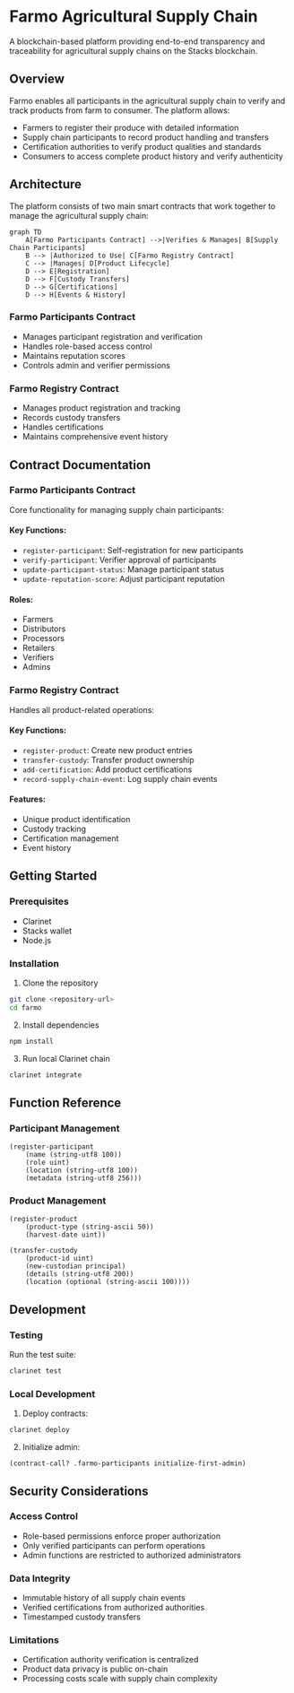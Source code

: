# Farmo Agricultural Supply Chain

A blockchain-based platform providing end-to-end transparency and traceability for agricultural supply chains on the Stacks blockchain.

## Overview

Farmo enables all participants in the agricultural supply chain to verify and track products from farm to consumer. The platform allows:

- Farmers to register their produce with detailed information
- Supply chain participants to record product handling and transfers
- Certification authorities to verify product qualities and standards
- Consumers to access complete product history and verify authenticity

## Architecture

The platform consists of two main smart contracts that work together to manage the agricultural supply chain:

```mermaid
graph TD
    A[Farmo Participants Contract] -->|Verifies & Manages| B[Supply Chain Participants]
    B --> |Authorized to Use| C[Farmo Registry Contract]
    C --> |Manages| D[Product Lifecycle]
    D --> E[Registration]
    D --> F[Custody Transfers]
    D --> G[Certifications]
    D --> H[Events & History]
```

### Farmo Participants Contract
- Manages participant registration and verification
- Handles role-based access control
- Maintains reputation scores
- Controls admin and verifier permissions

### Farmo Registry Contract
- Manages product registration and tracking
- Records custody transfers
- Handles certifications
- Maintains comprehensive event history

## Contract Documentation

### Farmo Participants Contract

Core functionality for managing supply chain participants:

#### Key Functions:
- `register-participant`: Self-registration for new participants
- `verify-participant`: Verifier approval of participants
- `update-participant-status`: Manage participant status
- `update-reputation-score`: Adjust participant reputation

#### Roles:
- Farmers
- Distributors
- Processors
- Retailers
- Verifiers
- Admins

### Farmo Registry Contract

Handles all product-related operations:

#### Key Functions:
- `register-product`: Create new product entries
- `transfer-custody`: Transfer product ownership
- `add-certification`: Add product certifications
- `record-supply-chain-event`: Log supply chain events

#### Features:
- Unique product identification
- Custody tracking
- Certification management
- Event history

## Getting Started

### Prerequisites
- Clarinet
- Stacks wallet
- Node.js

### Installation

1. Clone the repository
```bash
git clone <repository-url>
cd farmo
```

2. Install dependencies
```bash
npm install
```

3. Run local Clarinet chain
```bash
clarinet integrate
```

## Function Reference

### Participant Management

```clarity
(register-participant 
    (name (string-utf8 100))
    (role uint)
    (location (string-utf8 100))
    (metadata (string-utf8 256)))
```

### Product Management

```clarity
(register-product 
    (product-type (string-ascii 50)) 
    (harvest-date uint))
```

```clarity
(transfer-custody 
    (product-id uint) 
    (new-custodian principal) 
    (details (string-utf8 200)) 
    (location (optional (string-ascii 100))))
```

## Development

### Testing

Run the test suite:
```bash
clarinet test
```

### Local Development

1. Deploy contracts:
```bash
clarinet deploy
```

2. Initialize admin:
```clarity
(contract-call? .farmo-participants initialize-first-admin)
```

## Security Considerations

### Access Control
- Role-based permissions enforce proper authorization
- Only verified participants can perform operations
- Admin functions are restricted to authorized administrators

### Data Integrity
- Immutable history of all supply chain events
- Verified certifications from authorized authorities
- Timestamped custody transfers

### Limitations
- Certification authority verification is centralized
- Product data privacy is public on-chain
- Processing costs scale with supply chain complexity